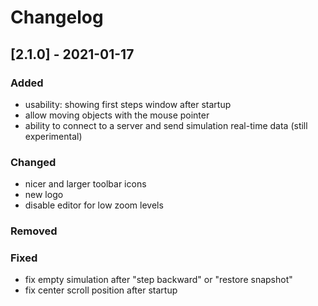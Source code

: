 # Changelog

## [2.1.0] - 2021-01-17
### Added
- usability: showing first steps window after startup
- allow moving objects with the mouse pointer
- ability to connect to a server and send simulation real-time data (still experimental)

### Changed
- nicer and larger toolbar icons
- new logo
- disable editor for low zoom levels

### Removed

### Fixed
- fix empty simulation after "step backward" or "restore snapshot"
- fix center scroll position after startup


